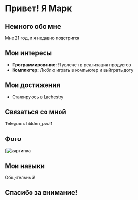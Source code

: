 # Привет! Я Марк

## Немного обо мне

Мне 21 год, и я недавно подстригся

## Мои интересы

* **Программирование:** Я увлечен в реализации продуктов 
* **Комплютер:** Люблю играть в компьютер и выйграть доту

## Мои достижения

* Стажируюсь в Lachestry

## Связаться со мной

Telegram: hidden_pool1
## Фото

[![картинка](https://encrypted-tbn0.gstatic.com/images?q=tbn:ANd9GcTfZQHGKBBd_EBTYU1xbHG2QPBa_yC-hdsfYA&s)


## Мои навыки

Общительный!

## Спасибо за внимание!
```
